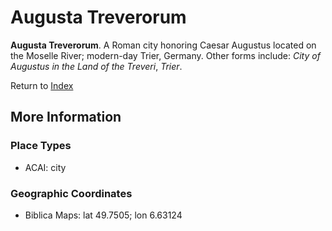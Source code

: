 # Augusta Treverorum
**Augusta Treverorum**. 
A Roman city honoring Caesar Augustus located on the Moselle River; modern-day Trier, Germany. 
Other forms include: 
*City of Augustus in the Land of the Treveri*, *Trier*. 








Return to [Index](00-Index.md)

## More Information

### Place Types

* ACAI: city



### Geographic Coordinates

* Biblica Maps: lat 49.7505; lon 6.63124




